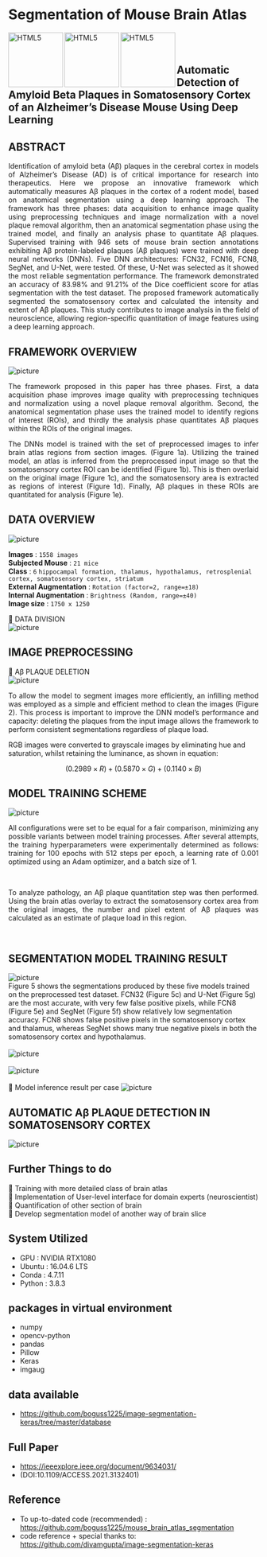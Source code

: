 # Segmentation of Mouse Brain Atlas
<img align="left" alt="HTML5" width="110px" src="https://ieeexplore.ieee.org/assets/img/ieee_logo_white.svg" />
<img align="left" alt="HTML5" width="110px" src="screenshots/utas_eng.png" />
<img align="left" alt="HTML5" width="110px" src="screenshots/wickings.png" />
</br>

</br>

## Automatic Detection of Amyloid Beta Plaques in Somatosensory Cortex of an Alzheimer’s Disease Mouse Using Deep Learning

## ABSTRACT
<p align='justify'>Identification of amyloid beta (Aβ) plaques in the cerebral cortex in models of Alzheimer’s Disease (AD) is of critical importance for research into therapeutics. Here we propose an innovative framework which automatically measures Aβ plaques in the cortex of a rodent model, based on anatomical segmentation using a deep learning approach. The framework has three phases: data acquisition to enhance image quality using preprocessing techniques and image normalization with a novel plaque removal algorithm, then an anatomical segmentation phase using the trained model, and finally an analysis phase to quantitate Aβ plaques. Supervised training with 946 sets of mouse brain section annotations exhibiting Aβ protein-labeled plaques (Aβ plaques) were trained with deep neural networks (DNNs). Five DNN architectures: FCN32, FCN16, FCN8, SegNet, and U-Net, were tested. Of these, U-Net was selected as it showed the most reliable segmentation performance. The framework demonstrated an accuracy of 83.98% and 91.21% of the Dice coefficient score for atlas segmentation with the test dataset. The proposed framework automatically segmented the somatosensory cortex and calculated the intensity and extent of Aβ plaques. This study contributes to image analysis in the field of neuroscience, allowing region-specific quantitation of image features using a deep learning approach. </p>

## FRAMEWORK OVERVIEW
![picture](screenshots/framework_overview.png)</br>
<p align='justify'>The framework proposed in this paper has three phases. First, a data acquisition phase improves image quality with preprocessing techniques and normalization using a novel plaque removal algorithm. Second, the anatomical segmentation phase uses the trained model to identify regions of interest (ROIs), and thirdly the analysis phase quantitates Aβ plaques within the ROIs of the original images. </p>
<p align='justify'>The DNNs model is trained with the set of preprocessed images to infer brain atlas regions from section images. (Figure 1a). Utilizing the trained model, an atlas is inferred from the preprocessed input image so that the somatosensory cortex ROI can be identified (Figure 1b). This is then overlaid on the original image (Figure 1c), and the somatosensory area is extracted as regions of interest (Figure 1d). Finally, Aβ plaques in these ROIs are quantitated for analysis (Figure 1e). </p>

## DATA OVERVIEW
![picture](screenshots/label_overview.png)</br>

**Images** : `1558 images` </br>
**Subjected Mouse** : `21 mice` </br>
**Class** : `6` `hippocampal formation, thalamus, hypothalamus, retrosplenial cortex, somatosensory cortex, striatum` </br>
**External Augmentation** : `Rotation (factor=2, range=±18)` </br>
**Internal Augmentation** : `Brightness (Random, range=±40)` </br>
**Image size** : `1750 x 1250` </br>

🌱 DATA DIVISION</br>
![picture](screenshots/data_division.png)</br>

## IMAGE PREPROCESSING
🌱 Aβ PLAQUE DELETION</br>
![picture](screenshots/preprocessing_1.png)</br>

<p align='justify'>To allow the model to segment images more efficiently, an infilling method was employed as a simple and efficient method to clean the images (Figure 2). This process is important to improve the DNN model’s performance and capacity: deleting the plaques from the input image allows the framework to perform consistent segmentations regardless of plaque load.</p>
RGB images were converted to grayscale images by eliminating hue and saturation, whilst retaining the luminance, as shown in equation:

$$ (0.2989×R) + (0.5870×G) + (0.1140×B) $$

## MODEL TRAINING SCHEME
![picture](screenshots/training_overview.png)</br>
<p align='justify'>All configurations were set to be equal for a fair comparison, minimizing any possible variants between model training processes. After several attempts, the training hyperparameters were experimentally determined as follows: training for 100 epochs with 512 steps per epoch, a learning rate of 0.001 optimized using an Adam optimizer, and a batch size of 1.</p></br>
<p align='justify'>To analyze pathology, an Aβ plaque quantitation step was then performed. Using the brain atlas overlay to extract the somatosensory cortex area from the original images, the number and pixel extent of Aβ plaques was calculated as an estimate of plaque load in this region.</p></br>

## SEGMENTATION MODEL TRAINING RESULT

![picture](screenshots/visual_result.png)</br>
Figure 5 shows the segmentations produced by these five models trained on the preprocessed test dataset. FCN32 (Figure 5c) and U-Net (Figure 5g) are the most accurate, with very few false positive pixels, while FCN8 (Figure 5e) and SegNet (Figure 5f) show relatively low segmentation accuracy. FCN8 shows false positive pixels in the somatosensory cortex and thalamus, whereas SegNet shows many true negative pixels in both the somatosensory cortex and hypothalamus.</br>
</br>
![picture](screenshots/training_results_table.png)</br>
</br>
![picture](screenshots/trained_model_test_table.png)</br>
</br>
🌱 Model inference result per case
![picture](screenshots/result_per_case.png)</br>

## AUTOMATIC Aβ PLAQUE DETECTION IN SOMATOSENSORY CORTEX
![picture](screenshots/AmyloidBeta_Prediction.png)</br>

## Further Things to do
🌱 Training with more detailed class of brain atlas </br>
🌱 Implementation of User-level interface for domain experts (neuroscientist)</br>
🌱 Quantification of other section of brain </br>
🌱 Develop segmentation model of another way of brain slice </br>

## System Utilized
- GPU : NVIDIA RTX1080
- Ubuntu : 16.04.6 LTS
- Conda : 4.7.11
- Python : 3.8.3

## packages in virtual environment
- numpy
- opencv-python
- pandas
- Pillow
- Keras
- imgaug

## data available
* https://github.com/boguss1225/image-segmentation-keras/tree/master/database

## Full Paper
* https://ieeexplore.ieee.org/document/9634031/
* (DOI:10.1109/ACCESS.2021.3132401)

## Reference
* To up-to-dated code (recommended) : https://github.com/boguss1225/mouse_brain_atlas_segmentation
* code reference + special thanks to: https://github.com/divamgupta/image-segmentation-keras

